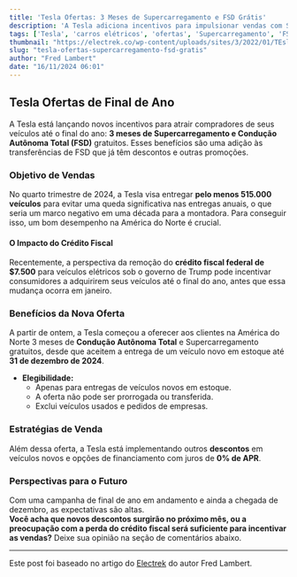 ```yaml
---
title: 'Tesla Ofertas: 3 Meses de Supercarregamento e FSD Grátis'
description: 'A Tesla adiciona incentivos para impulsionar vendas com Supercarregamento e FSD grátis.'
tags: ['Tesla', 'carros elétricos', 'ofertas', 'Supercarregamento', 'FSD']
thumbnail: "https://electrek.co/wp-content/uploads/sites/3/2022/01/TEsla-TSLA-hero.jpg?quality=82&strip=all&w=1600"
slug: "tesla-ofertas-supercarregamento-fsd-gratis"
author: "Fred Lambert"
date: "16/11/2024 06:01"
---
```


## Tesla Ofertas de Final de Ano  
A Tesla está lançando novos incentivos para atrair compradores de seus veículos até o final do ano: **3 meses de Supercarregamento e Condução Autônoma Total (FSD)** gratuitos. Esses benefícios são uma adição às transferências de FSD que já têm descontos e outras promoções.  

### Objetivo de Vendas  
No quarto trimestre de 2024, a Tesla visa entregar **pelo menos 515.000 veículos** para evitar uma queda significativa nas entregas anuais, o que seria um marco negativo em uma década para a montadora. Para conseguir isso, um bom desempenho na América do Norte é crucial.  

#### O Impacto do Crédito Fiscal  
Recentemente, a perspectiva da remoção do **crédito fiscal federal de $7.500** para veículos elétricos sob o governo de Trump pode incentivar consumidores a adquirirem seus veículos até o final do ano, antes que essa mudança ocorra em janeiro.  

### Benefícios da Nova Oferta  
A partir de ontem, a Tesla começou a oferecer aos clientes na América do Norte 3 meses de **Condução Autônoma Total** e Supercarregamento gratuitos, desde que aceitem a entrega de um veículo novo em estoque até **31 de dezembro de 2024**.  

- **Elegibilidade:**  
  - Apenas para entregas de veículos novos em estoque.  
  - A oferta não pode ser prorrogada ou transferida.  
  - Exclui veículos usados e pedidos de empresas.  

### Estratégias de Venda  
Além dessa oferta, a Tesla está implementando outros **descontos** em veículos novos e opções de financiamento com juros de **0% de APR**.  

### Perspectivas para o Futuro  
Com uma campanha de final de ano em andamento e ainda a chegada de dezembro, as expectativas são altas.  
**Você acha que novos descontos surgirão no próximo mês, ou a preocupação com a perda do crédito fiscal será suficiente para incentivar as vendas?** Deixe sua opinião na seção de comentários abaixo.  

---  
Este post foi baseado no artigo do [Electrek](https://electrek.co/2024/11/15/tesla-adds-3-months-of-free-supercharging-and-full-self-driving-to-its-end-of-year-deals/) do autor Fred Lambert.
